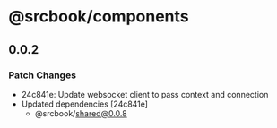 # @srcbook/components

## 0.0.2

### Patch Changes

- 24c841e: Update websocket client to pass context and connection
- Updated dependencies [24c841e]
  - @srcbook/shared@0.0.8
